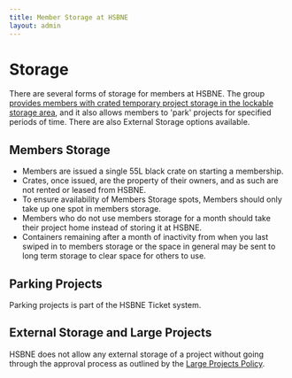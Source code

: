 ```yaml
---
title: Member Storage at HSBNE
layout: admin
---
```


# Storage

There are several forms of storage for members at HSBNE. The group [provides members with crated temporary project storage in the lockable storage area](/admin/meeting/20130115.html), and it also allows members to 'park' projects for specified periods of time. There are also External Storage options available.

## Members Storage

* Members are issued a single 55L black crate on starting a membership.
* Crates, once issued, are the property of their owners, and as such are not rented or leased from HSBNE.
* To ensure availability of Members Storage spots, Members should only take up one spot in members storage.
* Members who do not use members storage for a month should take their project home instead of storing it at HSBNE.
* Containers remaining after a month of inactivity from when you last swiped in to members storage or the space in general may be sent to long term storage to clear space for others to use.


## Parking Projects

Parking projects is part of the HSBNE Ticket system.

## External Storage and Large Projects

HSBNE does not allow any external storage of a project without going through the approval process as outlined by the [Large Projects Policy](/admin/largeprojects).
